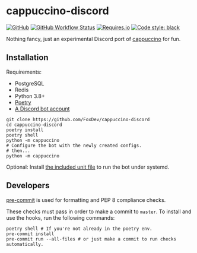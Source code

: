 # cappuccino-discord

[![GitHub](https://img.shields.io/github/license/FoxDev/cappuccino-discord?style=flat-square)](LICENSE)
[![GitHub Workflow Status](https://img.shields.io/github/workflow/status/FoxDev/cappuccino-discord/ci?style=flat-square)](https://github.com/FoxDev/cappuccino-discord/actions)
[![Requires.io](https://img.shields.io/requires/github/FoxDev/cappuccino-discord?style=flat-square)](https://requires.io/github/FoxDev/cappuccino-discord/requirements)
[![Code style: black](https://img.shields.io/badge/code%20style-black-000000.svg?style=flat-square)](https://github.com/psf/black)

Nothing fancy, just an experimental Discord port of [cappuccino](https://github.com/FoxDev/cappuccino) for fun.

## Installation

Requirements:
* PostgreSQL
* Redis
* Python 3.8+
* [Poetry](https://python-poetry.org)
* [A Discord bot account](https://discordpy.readthedocs.io/en/latest/discord.html)

```shell script
git clone https://github.com/FoxDev/cappuccino-discord
cd cappuccino-discord
poetry install
poetry shell
python -m cappuccino
# Configure the bot with the newly created configs.
# then...
python -m cappuccino
```

Optional: Install [the included unit file](cappuccino/resources/cappuccino-discord.service) to run the bot under systemd.

## Developers
[pre-commit](https://pre-commit.com/) is used for formatting and PEP 8 compliance checks.

These checks must pass in order to make a commit to `master`. To install and use the hooks, run the following commands:

```shell script
poetry shell # If you're not already in the poetry env.
pre-commit install
pre-commit run --all-files # or just make a commit to run checks automatically.
```
